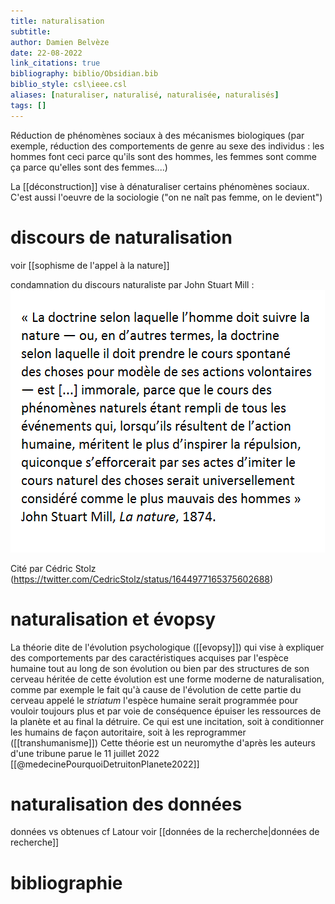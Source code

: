 ```yaml
---
title: naturalisation
subtitle:
author: Damien Belvèze
date: 22-08-2022
link_citations: true
bibliography: biblio/Obsidian.bib
biblio_style: csl\ieee.csl
aliases: [naturaliser, naturalisé, naturalisée, naturalisés]
tags: []
---
```


Réduction de phénomènes sociaux à des mécanismes biologiques (par exemple, réduction des comportements de genre au sexe des individus : les hommes font ceci parce qu'ils sont des hommes, les femmes sont comme ça parce qu'elles sont des femmes....)

La [[déconstruction]] vise à dénaturaliser certains phénomènes sociaux. C'est aussi l'oeuvre de la sociologie ("on ne naît pas femme, on le devient")

# discours de naturalisation

voir [[sophisme de l'appel à la nature]]

condamnation du discours naturaliste par John Stuart Mill : 
![](images/antinaturalisation.png)

Cité par Cédric Stolz (https://twitter.com/CedricStolz/status/1644977165375602688)

# naturalisation et évopsy

La théorie dite de l'évolution psychologique ([[evopsy]]) qui vise à expliquer des comportements par des caractéristiques acquises par l'espèce humaine tout au long de son évolution ou bien par des structures de son cerveau héritée de cette évolution est une forme moderne de naturalisation, comme par exemple le fait qu'à cause de l'évolution de cette partie du cerveau appelé le *striatum* l'espèce humaine serait programmée pour vouloir toujours plus et par voie de conséquence épuiser les ressources de la planète et au final la détruire. Ce qui est une incitation, soit à conditionner les humains de façon autoritaire, soit à les reprogrammer ([[transhumanisme]])
Cette théorie est un neuromythe d'après les auteurs d'une tribune parue le 11 juillet 2022 [[@medecinePourquoiDetruitonPlanete2022]]


# naturalisation des données

données vs obtenues cf Latour voir [[données de la recherche|données de recherche]]

# bibliographie

